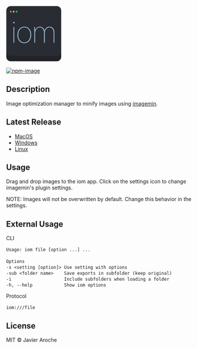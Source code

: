 <img src="/icon/iom.png" width="150" height="150">

[![npm-image](https://img.shields.io/badge/iom-v0.0.4-09bc00.svg)](https://github.com/JavierAroche/iom)

## Description
Image optimization manager to minify images using [imagemin](https://github.com/imagemin/imagemin).

## Latest Release
* [MacOS](https://raw.githubusercontent.com/JavierAroche/iom/master/releases/darwin/v0.0.4/iom_v0.0.4.zip)
* [Windows](https://raw.githubusercontent.com/JavierAroche/iom/master/releases/win32/v0.0.4/iom_v0.0.4.zip)
* [Linux](https://raw.githubusercontent.com/JavierAroche/iom/master/releases/linux/v0.0.4/iom_v0.0.4.zip)

## Usage
Drag and drop images to the iom app. Click on the settings icon to change imagemin's plugin settings.

NOTE: Images will not be overwritten by default. Change this behavior in the settings.

## External Usage
CLI
```
Usage: iom file [option ...] ...

Options
-s <setting [option]> Use setting with options
-sub <folder name>    Save exports in subfolder (keep original)
-i                    Include subfolders when loading a folder
-h, --help            Show iom options
```

Protocol
```
iom:///file
```

## License
MIT © Javier Aroche
